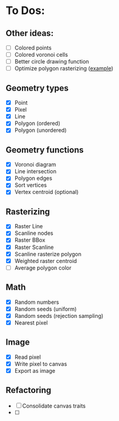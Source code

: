 # To Dos:

## Other ideas:
- [ ] Colored points
- [ ] Colored voronoi cells
- [ ] Better circle drawing function
- [ ] Optimize polygon rasterizing ([example](https://www.youtube.com/watch?v=t7Ztio8cwqM))

## Geometry types
- [X] Point
- [X] Pixel
- [X] Line
- [X] Polygon (ordered)
- [X] Polygon (unordered)

## Geometry functions
- [X] Voronoi diagram
- [X] Line intersection
- [X] Polygon edges
- [X] Sort vertices
- [X] Vertex centroid (optional)

## Rasterizing
- [X] Raster Line
- [X] Scanline nodes
- [X] Raster BBox
- [X] Raster Scanline
- [X] Scanline rasterize polygon
- [X] Weighted raster centroid
- [ ] Average polygon color

## Math
- [X] Random numbers
- [X] Random seeds (uniform)
- [X] Random seeds (rejection sampling)
- [X] Nearest pixel

## Image
- [X] Read pixel
- [X] Write pixel to canvas
- [X] Export as image

## Refactoring

- [ ] Consolidate canvas traits
- [ ] 